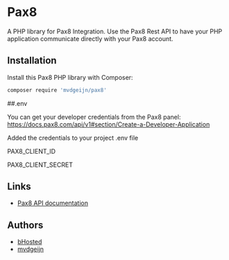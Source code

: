 # Pax8

A PHP library for Pax8 Integration.
Use the Pax8 Rest API to have your PHP application communicate directly with your Pax8 account.

## Installation

Install this Pax8 PHP library with Composer:

```bash
composer require 'mvdgeijn/pax8'
```

##.env

You can get your developer credentials from the Pax8 panel: https://docs.pax8.com/api/v1#section/Create-a-Developer-Application

Added the credentials to your project .env file

PAX8_CLIENT_ID

PAX8_CLIENT_SECRET

## Links

* [Pax8 API documentation](https://docs.pax8.com/api/v1)

## Authors

* [bHosted](https://www.bhosted.nl/)
* [mvdgeijn](https://www.vdgeijn.com/)
